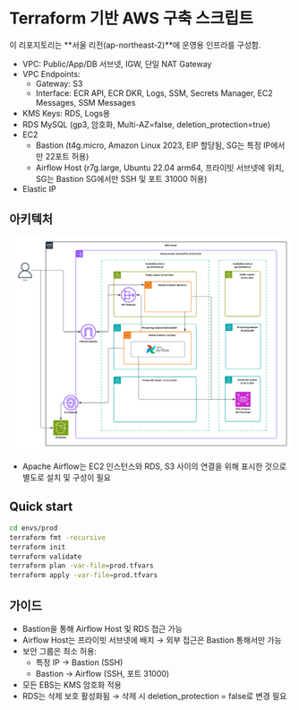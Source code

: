 # Terraform 기반 AWS 구축 스크립트

이 리포지토리는 **서울 리전(ap-northeast-2)**에 운영용 인프라를 구성함.

- VPC: Public/App/DB 서브넷, IGW, 단일 NAT Gateway
- VPC Endpoints:
    - Gateway: S3
    - Interface: ECR API, ECR DKR, Logs, SSM, Secrets Manager, EC2 Messages, SSM Messages
- KMS Keys: RDS, Logs용
- RDS MySQL (gp3, 암호화, Multi-AZ=false, deletion_protection=true)
- EC2
    - Bastion (t4g.micro, Amazon Linux 2023, EIP 할당됨, SG는 특정 IP에서만 22포트 허용)
    - Airflow Host (r7g.large, Ubuntu 22.04 arm64, 프라이빗 서브넷에 위치, SG는 Bastion SG에서만 SSH 및 포트 31000 허용)
- Elastic IP

## 아키텍처
![AWS Architecture](https://github.com/dambyul/Terraform-examples/blob/AWS-sample-1/AWS-sample-1/aws-example-1.png)
- Apache Airflow는 EC2 인스턴스와 RDS, S3 사이의 연결을 위해 표시한 것으로 별도로 설치 및 구성이 필요

## Quick start
```bash
cd envs/prod
terraform fmt -recursive
terraform init
terraform validate
terraform plan -var-file=prod.tfvars
terraform apply -var-file=prod.tfvars
```

## 가이드
- Bastion을 통해 Airflow Host 및 RDS 접근 가능
- Airflow Host는 프라이빗 서브넷에 배치 → 외부 접근은 Bastion 통해서만 가능
- 보안 그룹은 최소 허용:
    - 특정 IP → Bastion (SSH)
    - Bastion → Airflow (SSH, 포트 31000)
- 모든 EBS는 KMS 암호화 적용
- RDS는 삭제 보호 활성화됨 → 삭제 시 deletion_protection = false로 변경 필요
